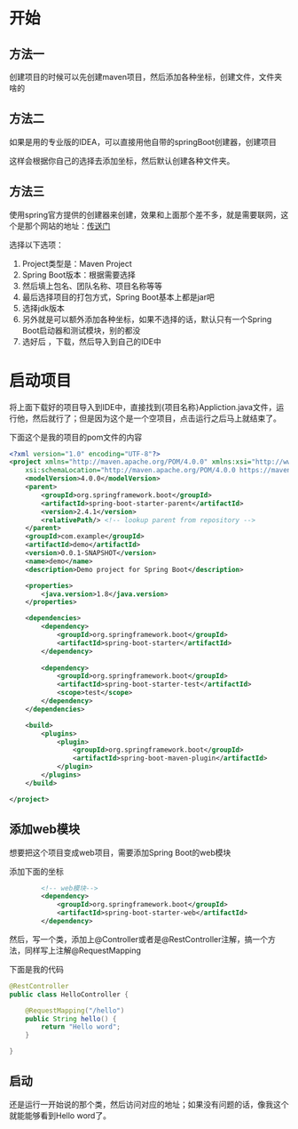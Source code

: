 # 开始



## 方法一

创建项目的时候可以先创建maven项目，然后添加各种坐标，创建文件，文件夹啥的

##  方法二

如果是用的专业版的IDEA，可以直接用他自带的springBoot创建器，创建项目

这样会根据你自己的选择去添加坐标，然后默认创建各种文件夹。

## 方法三

使用spring官方提供的创建器来创建，效果和上面那个差不多，就是需要联网，这个是那个网站的地址：[传送门](https://start.spring.io/)

选择以下选项：

1.  Project类型是：Maven Project
2. Spring Boot版本：根据需要选择
3. 然后填上包名、团队名称、项目名称等等
4. 最后选择项目的打包方式，Spring Boot基本上都是jar吧
5. 选择jdk版本
6. 另外就是可以额外添加各种坐标，如果不选择的话，默认只有一个Spring Boot启动器和测试模块，别的都没
7. 选好后 ，下载，然后导入到自己的IDE中



# 启动项目

将上面下载好的项目导入到IDE中，直接找到{项目名称}Appliction.java文件，运行他，然后就行了；但是因为这个是一个空项目，点击运行之后马上就结束了。

下面这个是我的项目的pom文件的内容

```xml
<?xml version="1.0" encoding="UTF-8"?>
<project xmlns="http://maven.apache.org/POM/4.0.0" xmlns:xsi="http://www.w3.org/2001/XMLSchema-instance"
	xsi:schemaLocation="http://maven.apache.org/POM/4.0.0 https://maven.apache.org/xsd/maven-4.0.0.xsd">
	<modelVersion>4.0.0</modelVersion>
	<parent>
		<groupId>org.springframework.boot</groupId>
		<artifactId>spring-boot-starter-parent</artifactId>
		<version>2.4.1</version>
		<relativePath/> <!-- lookup parent from repository -->
	</parent>
	<groupId>com.example</groupId>
	<artifactId>demo</artifactId>
	<version>0.0.1-SNAPSHOT</version>
	<name>demo</name>
	<description>Demo project for Spring Boot</description>

	<properties>
		<java.version>1.8</java.version>
	</properties>

	<dependencies>
		<dependency>
			<groupId>org.springframework.boot</groupId>
			<artifactId>spring-boot-starter</artifactId>
		</dependency>
        
		<dependency>
			<groupId>org.springframework.boot</groupId>
			<artifactId>spring-boot-starter-test</artifactId>
			<scope>test</scope>
		</dependency>
	</dependencies>

	<build>
		<plugins>
			<plugin>
				<groupId>org.springframework.boot</groupId>
				<artifactId>spring-boot-maven-plugin</artifactId>
			</plugin>
		</plugins>
	</build>

</project>

```

## 添加web模块

想要把这个项目变成web项目，需要添加Spring Boot的web模块

添加下面的坐标

```xml
		<!-- web模块-->
		<dependency>
			<groupId>org.springframework.boot</groupId>
			<artifactId>spring-boot-starter-web</artifactId>
		</dependency>
```

然后，写一个类，添加上@Controller或者是@RestController注解，搞一个方法，同样写上注解@RequestMapping

下面是我的代码

~~~java
@RestController
public class HelloController {

    @RequestMapping("/hello")
    public String hello() {
        return "Hello word";
    }

}
~~~

## 启动

还是运行一开始说的那个类，然后访问对应的地址；如果没有问题的话，像我这个就能能够看到Hello word了。



